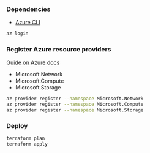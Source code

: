 ### Dependencies

- [Azure CLI](https://learn.microsoft.com/en-us/cli/azure/install-azure-cli-macos)

```bash
az login
```

### Register Azure resource providers

[Guide on Azure docs](https://learn.microsoft.com/en-us/azure/azure-resource-manager/troubleshooting/error-register-resource-provider?tabs=azure-portal#solution)

- Microsoft.Network
- Microsoft.Compute
- Microsoft.Storage

```bash
az provider register --namespace Microsoft.Network
az provider register --namespace Microsoft.Compute
az provider register --namespace Microsoft.Storage
```

### Deploy

```bash
terraform plan
terraform apply
```
